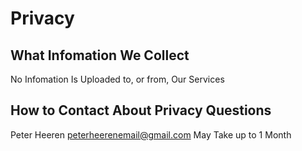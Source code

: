 # Privacy
## What Infomation We Collect
No Infomation Is Uploaded to, or from, Our Services
## How to Contact About Privacy Questions
Peter Heeren
peterheerenemail@gmail.com
May Take up to 1 Month
